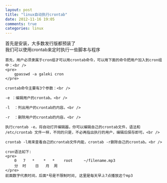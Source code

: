 ```yaml
---
layout: post
title: "linux自动执行crontab"
date: 2012-11-16 19:05
comments: true
categories: linux
---
```


<p>
	首先是安装，大多数发行版都预装了<br />
	我们可以使用crontab来定时执行一些脚本与程序<br />

	首先，用户必须隶属于cron组才可以用crontab命令，可以用下面的命令把用户加入到cron组中：<br />
	<pre>
		gpasswd -a galeki cron
	</pre>

	crontab命令主要有3个参数：<br />

	-e ：编辑用户的crontab。<br />

	-l  ：列出用户的crontab的内容。<br />

	-r  ：删除用户的crontab的内容。<br />

	执行crontab -e，将自动打开编辑器，你可以编辑自己的crontab文件，语法和 /etc/crontab 文件一样，不同的只是，不必再指出执行的用户，编辑后保存即可。<br />

	crontab -l用来查看自己的crontab文件内能，crontab -r删除自己的crontab。<br />

	cron语法如下:
	<pre>
		0   7   *    *   *    root     ~/filename.mp3 
		分  时 	日   月  周	
	</pre>
	前面数字代表时间，后面*号是不限制时间, 这里是每天早上7点播放这个mp3
</p>
